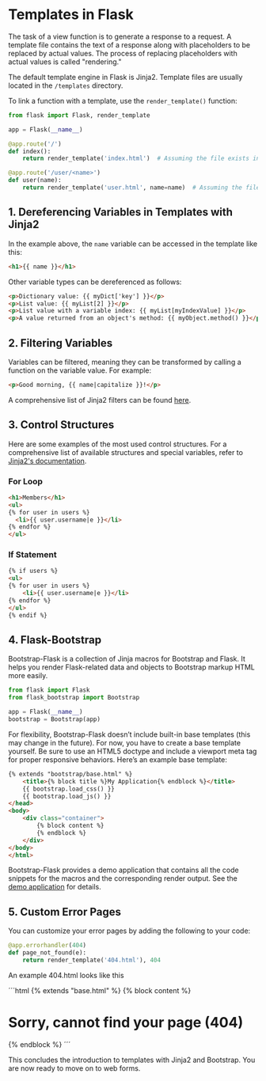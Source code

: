 # Templates in Flask

The task of a view function is to generate a response to a request. A template file contains the text of a response along with placeholders to be replaced by actual values. The process of replacing placeholders with actual values is called "rendering."

The default template engine in Flask is Jinja2. Template files are usually located in the `/templates` directory.

To link a function with a template, use the `render_template()` function:

```python
from flask import Flask, render_template

app = Flask(__name__)

@app.route('/')
def index():
    return render_template('index.html')  # Assuming the file exists in the /templates directory

@app.route('/user/<name>')
def user(name):
    return render_template('user.html', name=name)  # Assuming the file exists in the /templates directory
```

## 1. Dereferencing Variables in Templates with Jinja2

In the example above, the `name` variable can be accessed in the template like this:

```html
<h1>{{ name }}</h1>
```

Other variable types can be dereferenced as follows:

```html
<p>Dictionary value: {{ myDict['key'] }}</p>
<p>List value: {{ myList[2] }}</p>
<p>List value with a variable index: {{ myList[myIndexValue] }}</p>
<p>A value returned from an object's method: {{ myObject.method() }}</p>
```

## 2. Filtering Variables

Variables can be filtered, meaning they can be transformed by calling a function on the variable value. For example:

```html
<p>Good morning, {{ name|capitalize }}!</p>
```

A comprehensive list of Jinja2 filters can be found [here](https://jinja.palletsprojects.com/en/3.1.x/templates/#builtin-tests).

## 3. Control Structures

Here are some examples of the most used control structures. For a comprehensive list of available structures and special variables, refer to [Jinja2's documentation](https://jinja.palletsprojects.com/en/3.1.x/templates/#list-of-control-structures).

### For Loop

```html
<h1>Members</h1>
<ul>
{% for user in users %}
  <li>{{ user.username|e }}</li>
{% endfor %}
</ul>
```

### If Statement

```html
{% if users %}
<ul>
{% for user in users %}
    <li>{{ user.username|e }}</li>
{% endfor %}
</ul>
{% endif %}
```

## 4. Flask-Bootstrap

Bootstrap-Flask is a collection of Jinja macros for Bootstrap and Flask. It helps you render Flask-related data and objects to Bootstrap markup HTML more easily.

```python
from flask import Flask
from flask_bootstrap import Bootstrap

app = Flask(__name__)
bootstrap = Bootstrap(app)
```

For flexibility, Bootstrap-Flask doesn’t include built-in base templates (this may change in the future). For now, you have to create a base template yourself. Be sure to use an HTML5 doctype and include a viewport meta tag for proper responsive behaviors. Here’s an example base template:

```html
{% extends "bootstrap/base.html" %}
    <title>{% block title %}My Application{% endblock %}</title>
    {{ bootstrap.load_css() }}
    {{ bootstrap.load_js() }}
</head>
<body>
    <div class="container">
        {% block content %}
        {% endblock %}
    </div>
</body>
</html>
```

Bootstrap-Flask provides a demo application that contains all the code snippets for the macros and the corresponding render output. See the [demo application](https://github.com/greyli/bootstrap-flask) for details.

## 5. Custom Error Pages

You can customize your error pages by adding the following to your code:

```python
@app.errorhandler(404)
def page_not_found(e):
    return render_template('404.html'), 404
```

An example 404.html looks like this

´´´html
{% extends "base.html" %}
{% block content %}
<h1 class="alert alert-danger text-center">Sorry, cannot find your page (404)</h1>
{% endblock %}
´´´

This concludes the introduction to templates with Jinja2 and Bootstrap. You are now ready to move on to web forms.
